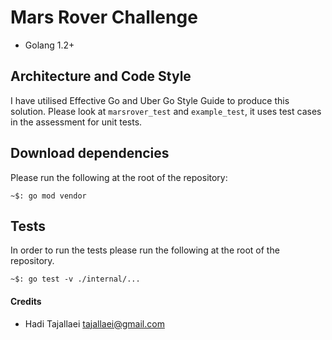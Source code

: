 # Mars Rover Challenge
* Golang 1.2+


## Architecture and Code Style
I have utilised Effective Go and Uber Go Style Guide to produce this solution. Please look at 
`marsrover_test` and `example_test`, it uses test cases in the assessment for unit tests.


## Download dependencies
Please run the following at the root of the repository:

    ~$: go mod vendor


## Tests
In order to run the tests please run the following at the root of the repository.

    ~$: go test -v ./internal/...


#### Credits
* Hadi Tajallaei <tajallaei@gmail.com>
